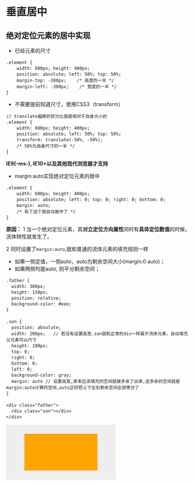 # 垂直居中

## 绝对定位元素的居中实现

* 已经元素的尺寸

```
.element {
    width: 600px; height: 400px;
    position: absolute; left: 50%; top: 50%;
    margin-top: -200px;    /* 高度的一半 */
    margin-left: -300px;    /* 宽度的一半 */
}
```

* 不需要提前知道尺寸，使用CSS3（transform）

```
// translate偏移的百分比值是相对于自身大小的
.element {
    width: 600px; height: 400px;
    position: absolute; left: 50%; top: 50%;
    transform: translate(-50%, -50%);    
    /* 50%为自身尺寸的一半 */ 
}
```
**IE9(-ms-), IE10+以及其他现代浏览器才支持**

* margin:auto实现绝对定位元素的居中

```
.element {
    width: 600px; height: 400px;
    position: absolute; left: 0; top: 0; right: 0; bottom: 0;
    margin: auto;    
    /* 有了这个就自动居中了 */
}
```
**原因：**
1 当一个绝对定位元素，其**对立定位方向属性**同时有**具体定位数值**的时候，流体特性就发生了。

2 同时设置了`margin:auto`,就和普通的流体元素的填充规则一样

* 如果一侧定值，一侧auto，auto为剩余空间大小(margin:0 auto)；
* 如果两侧均是auto, 则平分剩余空间；

```
.father {
  width: 300px;
  height: 150px;
  position: relative;
  background-color: #eee;
}

.son {
  position: absolute;
  width: 200px;   // 若没有设置高宽.son就和正常的div一样属于流体元素，自动填充父元素可以尺寸
  height: 100px;
  top: 0;
  right: 0;
  bottom: 0;
  left: 0;
  background-color: gray;
  margin: auto // 设置高宽,原本应该填充的空间就被多余了出来,这多余的空间就是margin:auto计算的空间,auto正好把上下左右剩余空间全部等分了
}

<div class="father">
  <div class="son"></div>
</div>
```
![绝对定位垂直居中](/assets/CSS/样式合集/绝对定位垂直居中.png)


